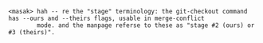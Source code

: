     <masak> hah -- re the "stage" terminology: the git-checkout command has --ours and --theirs flags, usable in merge-conflict 
            mode. and the manpage referse to these as "stage #2 (ours) or #3 (theirs)".
